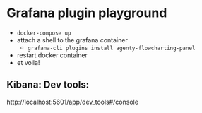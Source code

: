 # Grafana plugin playground

- `docker-compose up`
- attach a shell to the grafana container
  - `grafana-cli plugins install agenty-flowcharting-panel`
- restart docker container
- et voila!

## Kibana: Dev tools:

http://localhost:5601/app/dev_tools#/console